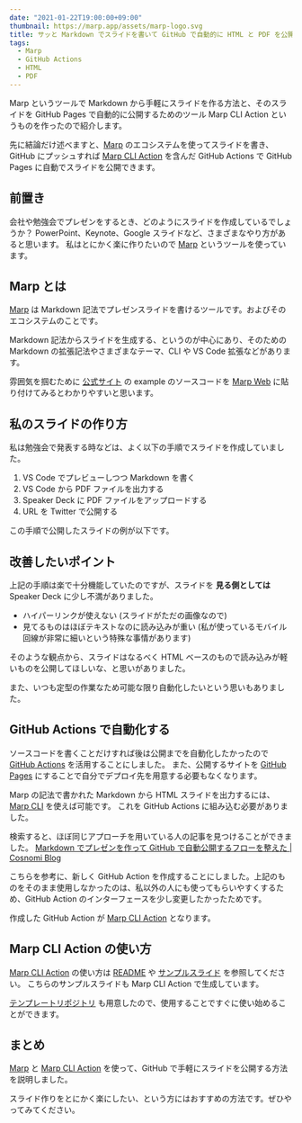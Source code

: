 ```yaml
---
date: "2021-01-22T19:00:00+09:00"
thumbnail: https://marp.app/assets/marp-logo.svg
title: サッと Markdown でスライドを書いて GitHub で自動的に HTML と PDF を公開する方法
tags:
  - Marp
  - GitHub Actions
  - HTML
  - PDF
---
```


Marp というツールで Markdown から手軽にスライドを作る方法と、そのスライドを GitHub Pages で自動的に公開するためのツール Marp CLI Action というものを作ったので紹介します。

先に結論だけ述べますと、[Marp][] のエコシステムを使ってスライドを書き、GitHub にプッシュすれば [Marp CLI Action][] を含んだ GitHub Actions で GitHub Pages に自動でスライドを公開できます。

## 前置き

会社や勉強会でプレゼンをするとき、どのようにスライドを作成しているでしょうか？
PowerPoint、Keynote、Google スライドなど、さまざまなやり方があると思います。
私はとにかく楽に作りたいので [Marp][] というツールを使っています。

## Marp とは

[Marp][] は Markdown 記法でプレゼンスライドを書けるツールです。およびそのエコシステムのことです。

Markdown 記法からスライドを生成する、というのが中心にあり、そのための Markdown の拡張記法やさまざまなテーマ、CLI や VS Code 拡張などがあります。

雰囲気を掴むために [公式サイト][marp] の example のソースコードを [Marp Web][] に貼り付けてみるとわかりやすいと思います。

## 私のスライドの作り方

私は勉強会で発表する時などは、よく以下の手順でスライドを作成していました。

1. VS Code でプレビューしつつ Markdown を書く
2. VS Code から PDF ファイルを出力する
3. Speaker Deck に PDF ファイルをアップロードする
4. URL を Twitter で公開する

この手順で公開したスライドの例が以下です。

<script async class="speakerdeck-embed" data-id="2f4de29f647b4b84867933ab37e43184" data-ratio="1.77777777777778" src="//speakerdeck.com/assets/embed.js"></script>

<script async class="speakerdeck-embed" data-id="ac90bbe61a4541af8f7068c4081b502d" data-ratio="1.77777777777778" src="//speakerdeck.com/assets/embed.js"></script>

## 改善したいポイント

上記の手順は楽で十分機能していたのですが、スライドを **見る側としては** Speaker Deck に少し不満がありました。

- ハイパーリンクが使えない (スライドがただの画像なので)
- 見てるものはほぼテキストなのに読み込みが重い (私が使っているモバイル回線が非常に細いという特殊な事情があります)

そのような観点から、スライドはなるべく HTML ベースのもので読み込みが軽いものを公開してほしいな、と思いがありました。

また、いつも定型の作業なため可能な限り自動化したいという思いもありました。

## GitHub Actions で自動化する

ソースコードを書くことだけすれば後は公開までを自動化したかったので [GitHub Actions][] を活用することにしました。
また、公開するサイトを [GitHub Pages][] にすることで自分でデプロイ先を用意する必要もなくなります。

Marp の記法で書かれた Markdown から HTML スライドを出力するには、[Marp CLI][] を使えば可能です。
これを GitHub Actions に組み込む必要がありました。

検索すると、ほぼ同じアプローチを用いている人の記事を見つけることができました。
[Markdown でプレゼンを作って GitHub で自動公開するフローを整えた | Cosnomi Blog](https://blog.cosnomi.com/posts/marp-github-actions/)

こちらを参考に、新しく GitHub Action を作成することにしました。上記のものをそのまま使用しなかったのは、私以外の人にも使ってもらいやすくするため、GitHub Action のインターフェースを少し変更したかったためです。

作成した GitHub Action が [Marp CLI Action][] となります。

## Marp CLI Action の使い方

[Marp CLI Action][] の使い方は [README](https://github.com/KoharaKazuya/marp-cli-action/blob/main/README.ja.md) や [サンプルスライド](https://koharakazuya.github.io/marp-cli-action/ja/about-marp-cli-action.html) を参照してください。
こちらのサンプルスライドも Marp CLI Action で生成しています。

[テンプレートリポジトリ](https://github.com/KoharaKazuya/marp-cli-action-gh-pages-template) も用意したので、使用することですぐに使い始めることができます。

## まとめ

[Marp][] と [Marp CLI Action][] を使って、GitHub で手軽にスライドを公開する方法を説明しました。

スライド作りをとにかく楽にしたい、という方にはおすすめの方法です。ぜひやってみてください。

[marp]: https://marp.app/
[marp web]: https://web.marp.app/
[marp cli]: https://github.com/marp-team/marp-cli
[marp cli action]: https://github.com/KoharaKazuya/marp-cli-action
[github actions]: https://docs.github.com/actions
[github pages]: https://docs.github.com/pages
